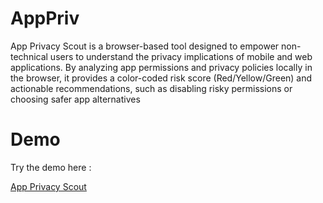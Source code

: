 # AppPriv
 App Privacy Scout is a browser-based tool designed 
to empower non-technical users to understand the privacy implications of 
mobile and web applications. By analyzing app permissions and privacy 
policies locally in the browser, it provides a color-coded risk score 
(Red/Yellow/Green) and actionable recommendations, such as disabling 
risky permissions or choosing safer app alternatives

# Demo

Try the demo here :

[App Privacy Scout](https://vel.stow-protocol.com/)
